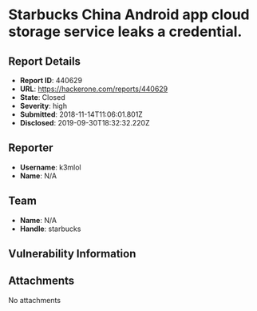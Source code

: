 # Starbucks China Android app cloud storage service leaks a credential.

## Report Details
- **Report ID**: 440629
- **URL**: https://hackerone.com/reports/440629
- **State**: Closed
- **Severity**: high
- **Submitted**: 2018-11-14T11:06:01.801Z
- **Disclosed**: 2019-09-30T18:32:32.220Z

## Reporter
- **Username**: k3mlol
- **Name**: N/A

## Team
- **Name**: N/A
- **Handle**: starbucks

## Vulnerability Information


## Attachments
No attachments
